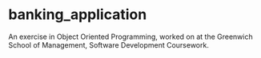 # banking_application

An exercise in Object Oriented Programming, worked on at the Greenwich School of Management, Software Development Coursework.
